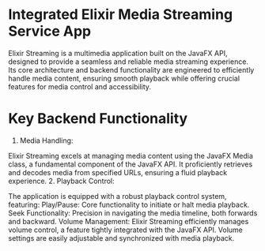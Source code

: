 # Integrated Elixir Media Streaming Service App
Elixir Streaming is a multimedia application built on the JavaFX API, designed to provide a seamless and reliable media streaming experience. Its core architecture and backend functionality are engineered to efficiently handle media content, ensuring smooth playback while offering crucial features for media control and accessibility.

# Key Backend Functionality
1. Media Handling:

Elixir Streaming excels at managing media content using the JavaFX Media class, a fundamental component of the JavaFX API. It proficiently retrieves and decodes media from specified URLs, ensuring a fluid playback experience.
2. Playback Control:

The application is equipped with a robust playback control system, featuring:
Play/Pause: Core functionality to initiate or halt media playback.
Seek Functionality: Precision in navigating the media timeline, both forwards and backward.
Volume Management: Elixir Streaming efficiently manages volume control, a feature tightly integrated with the JavaFX API. Volume settings are easily adjustable and synchronized with media playback.

